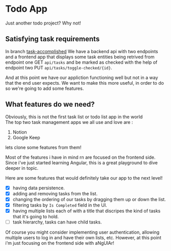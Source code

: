 # Todo App
Just another todo project? Why not!

## Satisfying task requirements
In branch [task-accomplished](https://github.com/mohammed0xff/todo-app/tree/task-accomplished) We have a backend api with two endpoints and a frontend app that displays some task entities being retrived from endpoint one GET `api/tasks` and be marked as checked with the help of endpoint two PUT `api/tasks/toggle-checked/{id}`.

And at this point we have our appliction functioning well but not in a way that the end user expects. We want to make this more useful, in order to do so we're going to add some features.

## What features do we need?

Obviously, this is not the first task list or todo list app in the world <br/>
The top two task management apps we all use and love are :
1. Notion 
2. Google Keep

lets clone some features from them!

Most of the features i have in mind rn are focused on the frontend side. Since i've just started learning Angular, this is a great playground to dive deeper in topic.

Here are some features that would definitely take our app to the next level! 

- [x] having data persistence.
- [x] adding and removing tasks from the list.
- [x] changing the ordering of our tasks by dragging them up or down the list.
- [x] filtering tasks by `Is Completed` field in the UI. 
- [x] having multiple lists each of with a title that discripes the kind of tasks that it's going to hold.
- [ ] task hierarchy, tasks can have child tasks. 

Of course you might consider implementing user authentication, allowing multiple users to log in and have their own lists, etc. However, at this point i'm just focusing on the frontend side with aNgUlAr! 
